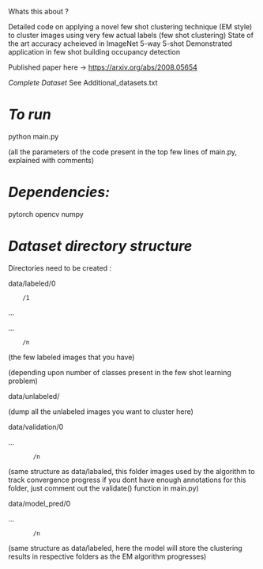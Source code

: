 Whats this about ?

Detailed code on applying a novel few shot clustering technique (EM style) to cluster images using very few actual labels (few shot clustering)
State of the art accuracy acheieved in ImageNet 5-way 5-shot
Demonstrated application in few shot building occupancy detection

Published paper here -> https://arxiv.org/abs/2008.05654


*Complete Dataset*
See Additional_datasets.txt 


*To run*
================================
python main.py 

(all the parameters of the code present in the top few lines of main.py, explained with comments)


*Dependencies:*
================================
pytorch
opencv
numpy

*Dataset directory structure*
=====================================

Directories need to be created :

data/labeled/0

	    /1
	    
...

...

	    /n
	    
(the few labeled images that you have)

(depending upon number of classes present in the few shot learning problem)

data/unlabeled/ 

(dump all the unlabeled images you want to cluster here)

data/validation/0

...

	       /n
	       
(same structure as data/labaled, this folder images used by the algorithm to track convergence progress if you dont have enough annotations for this folder, just comment out the validate() function in main.py)

data/model_pred/0

...

	       /n
	       
(same structure as data/labeled, here the model will store the clustering results in respective folders as the EM algorithm progresses)
